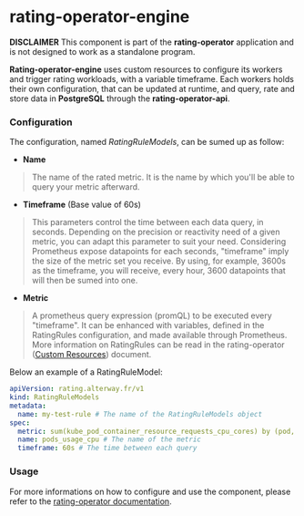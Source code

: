 # rating-operator-engine

**DISCLAIMER** This component is part of the **rating-operator** application and is not designed to work as a standalone program.

**Rating-operator-engine** uses custom resources to configure its workers and trigger rating workloads, with a variable timeframe.
Each workers holds their own configuration, that can be updated at runtime, and query, rate and store data in **PostgreSQL** through the **rating-operator-api**.

### Configuration

The configuration, named *RatingRuleModels*, can be sumed up as follow:

- **Name**
> The name of the rated metric. It is the name by which you'll be able to query your metric afterward.

- **Timeframe** (Base value of 60s)
> This parameters control the time between each data query, in seconds. Depending on the precision or reactivity need of a given metric, you can adapt this parameter to suit your need.
> Considering Prometheus expose datapoints for each seconds, "timeframe" imply the size of the metric set you receive.
> By using, for example, 3600s as the timeframe, you will receive, every hour, 3600 datapoints that will then be sumed into one.

- **Metric**
> A prometheus query expression (promQL) to be executed every "timeframe".
> It can be enhanced with variables, defined in the RatingRules configuration, and made available through Prometheus.
> More information on RatingRules can be read in the rating-operator ([Custom Resources](https://github.com/alterway/rating-operator/blob/master/documentation/CRD.md)) document.

Below an example of a RatingRuleModel:

```yaml
apiVersion: rating.alterway.fr/v1
kind: RatingRuleModels
metadata:
  name: my-test-rule # The name of the RatingRuleModels object
spec:
  metric: sum(kube_pod_container_resource_requests_cpu_cores) by (pod, namespace, node) # The prometheus query to execute
  name: pods_usage_cpu # The name of the metric
  timeframe: 60s # The time between each query
```

### Usage

For more informations on how to configure and use the component, please refer to the [rating-operator documentation](https://github.com/alterway/rating-operator/blob/master/README.md).
